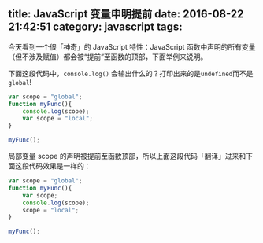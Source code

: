 title: JavaScript 变量申明提前
date: 2016-08-22 21:42:51
category: javascript
tags:
---

今天看到一个很「神奇」的 JavaScript 特性：JavaScript 函数中声明的所有变量（但不涉及赋值）都会被“提前”至函数的顶部，下面举例来说明。

下面这段代码中，`console.log()` 会输出什么的？打印出来的是`undefined`而不是`global`!

```javascript
var scope = "global";
function myFunc(){
    console.log(scope);
    var scope = "local";
}

myFunc();
```

局部变量 scope 的声明被提前至函数顶部，所以上面这段代码「翻译」过来和下面这段代码效果是一样的：

```javascript
var scope = "global";
function myFunc(){
    var scope;
    console.log(scope);
    scope = "local";
}

myFunc();
```